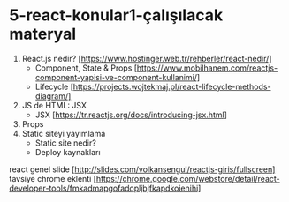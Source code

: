 # 5-react-konular1-çalışılacak materyal

1. React.js nedir? [https://www.hostinger.web.tr/rehberler/react-nedir/]
   - Component, State & Props  [https://www.mobilhanem.com/reactjs-component-yapisi-ve-component-kullanimi/]
   - Lifecycle [https://projects.wojtekmaj.pl/react-lifecycle-methods-diagram/]
2. JS de HTML: JSX
   - JSX [https://tr.reactjs.org/docs/introducing-jsx.html]
3. Props
4. Static siteyi yayımlama
   - Static site nedir?
   - Deploy kaynakları

react genel slide [http://slides.com/volkansengul/reactjs-giris/fullscreen]
tavsiye chrome eklenti [https://chrome.google.com/webstore/detail/react-developer-tools/fmkadmapgofadopljbjfkapdkoienihi]
